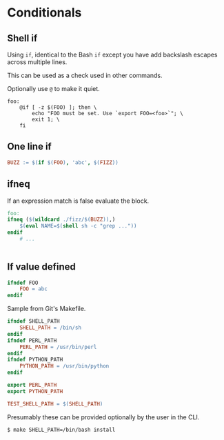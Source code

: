 # Conditionals


## Shell if

Using `if`, identical to the Bash `if` except you have add backslash escapes across multiple lines.

This can be used as a check used in other commands.

Optionally use `@` to make it quiet.

```make
foo:
	@if [ -z $(FOO) ]; then \
		echo "FOO must be set. Use `export FOO=<foo>`"; \
		exit 1; \
	fi
```

## One line if

```mk
BUZZ := $(if $(FOO), 'abc', $(FIZZ))
```


## ifneq

If an expression match is false evaluate the block.

```makefile
foo:
ifneq ($(wildcard ./fizz/$(BUZZ)),)
	$(eval NAME=$(shell sh -c "grep ..."))
endif
	# ...
    
```


## If value defined

```mk
ifndef FOO
	FOO = abc
endif
```

Sample from Git's Makefile. 

```mk
ifndef SHELL_PATH
	SHELL_PATH = /bin/sh
endif
ifndef PERL_PATH
	PERL_PATH = /usr/bin/perl
endif
ifndef PYTHON_PATH
	PYTHON_PATH = /usr/bin/python
endif

export PERL_PATH
export PYTHON_PATH

TEST_SHELL_PATH = $(SHELL_PATH)
```

Presumably these can be provided optionally by the user in the CLI.

```sh
$ make SHELL_PATH=/bin/bash install
```
